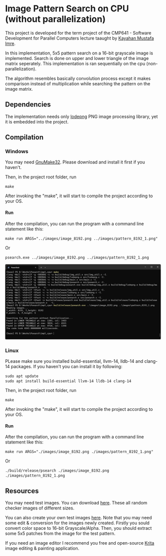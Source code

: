 # Image Pattern Search on CPU (without parallelization)

This project is developed for the term project of the CMP641 - Software Development for Parallel Computers lecture taaught by [Kayahan Mustafa Imre](https://web.cs.hacettepe.edu.tr/~kimre/).

In this implementation, 5x5 pattern search on a 16-bit grayscale image is implemented. Search is done on upper and lower triangle of the image matrix seperately. This implementation is ran sequentially on the cpu (non-parallelization).

The algorithm resembles basically convolution process except it makes comparison instead of multiplication while searching the pattern on the image matrix.

## Dependencies

The implementation needs only [lodepng](https://lodev.org/lodepng/) PNG image processing library, yet it is embedded into the project.

## Compilation
### Windows
You may need [GnuMake32](https://gnuwin32.sourceforge.net/downlinks/make.php). Please download and install it first if you haven't.

Then, in the project root folder, run

```
make
```

After invoking the "make", it will start to compile the project according to your OS. 

#### Run

After the compilation, you can run the program with a command line statement like this:

```
make run ARGS="../images/image_8192.png ../images/pattern_8192_1.png"
```

Or

```
psearch.exe ../images/image_8192.png ../images/pattern_8192_1.png
```

<img src="/assets/images/impl_cpu_ss_1.png" alt="Pattern search implementation running on Windows" style="width:%75;" target="_blank"/>

### Linux
PLease make sure you installed build-essential, llvm-14, lldb-14 and clang-14 packages. If you haven't you can install it by following:

```
sudo apt update
sudo apt install build-essential llvm-14 lldb-14 clang-14
```

Then, in the project root folder, run

```
make
```

After invoking the "make", it will start to compile the project according to your OS. 

#### Run

After the compilation, you can run the program with a command line statement like this:

```
make run ARGS="./images/image_8192.png ./images/pattern_8192_1.png"
```

Or

```
./build/release/psearch ./images/image_8192.png ./images/pattern_8192_1.png
```

## Resources
You may need test images. You can download [here](https://drive.google.com/file/d/14GBRgUel3fOdJVDOdlZ3HJh3_1vUsWZt/view?usp=sharing). These all random checker images of different sizes.

You can also create your own test images [here](https://onlinetools.com/image/generate-random-image). Note that you may need some edit & conversion for the images newly created. Firstly you sould convert color space to 16-bit Grayscale/Alpha. Then, you should extract some 5x5 patches from the image for the test pattern. 

If you need an image editor I recommend you free and open-source [Krita](https://krita.org/en/) image editing & painting application.

